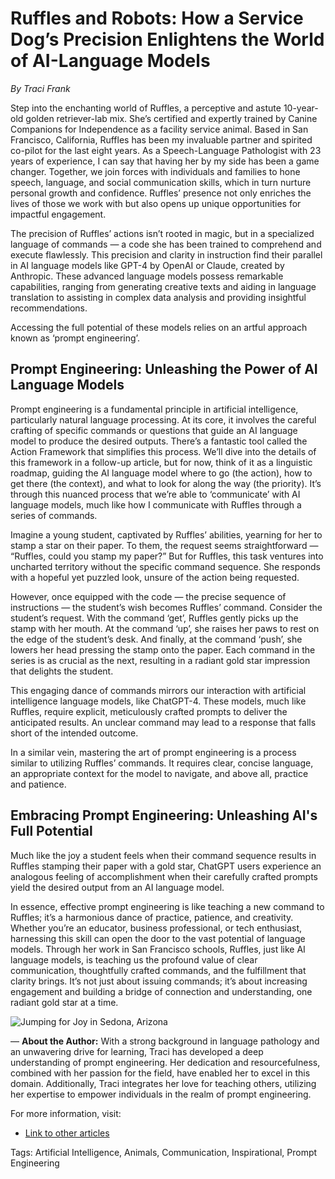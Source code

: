 # Ruffles and Robots: How a Service Dog’s Precision Enlightens the World of AI-Language Models

*By Traci Frank*

Step into the enchanting world of Ruffles, a perceptive and astute 10-year-old golden retriever-lab mix. She’s certified and expertly trained by Canine Companions for Independence as a facility service animal. Based in San Francisco, California, Ruffles has been my invaluable partner and spirited co-pilot for the last eight years. As a Speech-Language Pathologist with 23 years of experience, I can say that having her by my side has been a game changer. Together, we join forces with individuals and families to hone speech, language, and social communication skills, which in turn nurture personal growth and confidence. Ruffles’ presence not only enriches the lives of those we work with but also opens up unique opportunities for impactful engagement.

The precision of Ruffles’ actions isn’t rooted in magic, but in a specialized language of commands — a code she has been trained to comprehend and execute flawlessly. This precision and clarity in instruction find their parallel in AI language models like GPT-4 by OpenAI or Claude, created by Anthropic. These advanced language models possess remarkable capabilities, ranging from generating creative texts and aiding in language translation to assisting in complex data analysis and providing insightful recommendations.

Accessing the full potential of these models relies on an artful approach known as ‘prompt engineering’.

## Prompt Engineering: Unleashing the Power of AI Language Models

Prompt engineering is a fundamental principle in artificial intelligence, particularly natural language processing. At its core, it involves the careful crafting of specific commands or questions that guide an AI language model to produce the desired outputs. There’s a fantastic tool called the Action Framework that simplifies this process. We’ll dive into the details of this framework in a follow-up article, but for now, think of it as a linguistic roadmap, guiding the AI language model where to go (the action), how to get there (the context), and what to look for along the way (the priority). It’s through this nuanced process that we’re able to ‘communicate’ with AI language models, much like how I communicate with Ruffles through a series of commands.

Imagine a young student, captivated by Ruffles’ abilities, yearning for her to stamp a star on their paper. To them, the request seems straightforward — “Ruffles, could you stamp my paper?” But for Ruffles, this task ventures into uncharted territory without the specific command sequence. She responds with a hopeful yet puzzled look, unsure of the action being requested.

However, once equipped with the code — the precise sequence of instructions — the student’s wish becomes Ruffles’ command. Consider the student’s request. With the command ‘get’, Ruffles gently picks up the stamp with her mouth. At the command ‘up’, she raises her paws to rest on the edge of the student’s desk. And finally, at the command ‘push’, she lowers her head pressing the stamp onto the paper. Each command in the series is as crucial as the next, resulting in a radiant gold star impression that delights the student.

This engaging dance of commands mirrors our interaction with artificial intelligence language models, like ChatGPT-4. These models, much like Ruffles, require explicit, meticulously crafted prompts to deliver the anticipated results. An unclear command may lead to a response that falls short of the intended outcome.

In a similar vein, mastering the art of prompt engineering is a process similar to utilizing Ruffles’ commands. It requires clear, concise language, an appropriate context for the model to navigate, and above all, practice and patience.

## Embracing Prompt Engineering: Unleashing AI's Full Potential

Much like the joy a student feels when their command sequence results in Ruffles stamping their paper with a gold star, ChatGPT users experience an analogous feeling of accomplishment when their carefully crafted prompts yield the desired output from an AI language model.

In essence, effective prompt engineering is like teaching a new command to Ruffles; it’s a harmonious dance of practice, patience, and creativity. Whether you’re an educator, business professional, or tech enthusiast, harnessing this skill can open the door to the vast potential of language models. Through her work in San Francisco schools, Ruffles, just like AI language models, is teaching us the profound value of clear communication, thoughtfully crafted commands, and the fulfillment that clarity brings. It’s not just about issuing commands; it’s about increasing engagement and building a bridge of connection and understanding, one radiant gold star at a time.

![Jumping for Joy in Sedona, Arizona](sedona.jpg)

— **About the Author:** With a strong background in language pathology and an unwavering drive for learning, Traci has developed a deep understanding of prompt engineering. Her dedication and resourcefulness, combined with her passion for the field, have enabled her to excel in this domain. Additionally, Traci integrates her love for teaching others, utilizing her expertise to empower individuals in the realm of prompt engineering.

For more information, visit:

- [Link to other articles](https://example.com/articles)

Tags: Artificial Intelligence, Animals, Communication, Inspirational, Prompt Engineering
